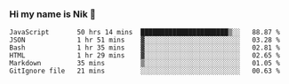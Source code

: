 ### Hi my name is Nik 👋

<!--
**NikDoe/NikDoe** is a ✨ _special_ ✨ repository because its `README.md` (this file) appears on your GitHub profile.

Here are some ideas to get you started:

- 🔭 I’m currently working on ...
- 🌱 I’m currently learning ...
- 👯 I’m looking to collaborate on ...
- 🤔 I’m looking for help with ...
- 💬 Ask me about ...
- 📫 How to reach me: ...
- 😄 Pronouns: ...
- ⚡ Fun fact: ...
-->

<!--START_SECTION:waka-->

```text
JavaScript       50 hrs 14 mins  ██████████████████████▒░░   88.87 %
JSON             1 hr 51 mins    ▓░░░░░░░░░░░░░░░░░░░░░░░░   03.28 %
Bash             1 hr 35 mins    ▓░░░░░░░░░░░░░░░░░░░░░░░░   02.81 %
HTML             1 hr 29 mins    ▓░░░░░░░░░░░░░░░░░░░░░░░░   02.65 %
Markdown         35 mins         ▒░░░░░░░░░░░░░░░░░░░░░░░░   01.05 %
GitIgnore file   21 mins         ░░░░░░░░░░░░░░░░░░░░░░░░░   00.63 %
```

<!--END_SECTION:waka-->

